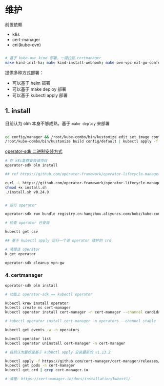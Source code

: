 # 维护

前置依赖

- k8s
- cert-manager
- cni(kube-ovn)

```bash

# 基于 kube-ovn kind 部署，一键拉起 certmanager
make kind-init-ha; make kind-install-webhook; make ovn-vpc-nat-gw-conformance-e2e

```

提供多种方式部署：

- 可以基于 helm 部署
- 可以基于 make deploy 部署
- 可以基于 kubectl apply 部署

## 1. install

目前认为 olm 本身不够成熟，基于 `make deploy` 来部署

```bash

cd config/manager && /root/kube-combo/bin/kustomize edit set image controller=registry.cn-hangzhou.aliyuncs.com/bobz/kube-combo:latest
/root/kube-combo/bin/kustomize build config/default | kubectl apply -f -


```

[operator-sdk 二进制安装方式](https://sdk.operatorframework.io/docs/installation/)

```bash
# 在 k8s集群安装该项目
operator-sdk olm install

## ref https://github.com/operator-framework/operator-lifecycle-manager/releases/tag/v0.24.0

curl -L https://github.com/operator-framework/operator-lifecycle-manager/releases/download/v0.24.0/install.sh -o install.sh
chmod +x install.sh
./install.sh v0.24.0


# 运行 operator

operator-sdk run bundle registry.cn-hangzhou.aliyuncs.com/bobz/kube-combo-bundle:v0.0.5

# 检查 operator 已安装

kubectl get csv

## 基于 kubectl apply 运行一个该 operator 维护的 crd

# 清理该 operator
k get operator

operator-sdk cleanup vpn-gw

```

### 4. certmanager

```bash
operator-sdk olm install

# 功能上 operator-sdk == kubectl operator

kubectl krew install operator
kubectl create ns cert-manager
kubectl operator install cert-manager -n cert-manager --channel candidate --approval Automatic --create-operator-group

# kubectl operator install cert-manager -n operators --channel stable --approval Automatic

kubectl get events -w -n operators

kubectl operator list
kubectl operator uninstall cert-manager -n cert-manager

# 目前认为最好是基于 kubectl apply 安装最新的 v1.13.2

kubectl apply -f https://github.com/cert-manager/cert-manager/releases/download/v1.13.2/cert-manager.yaml
kubectl get pods -n cert-manager
kubectl get crd | grep cert-manager.io

# 清理: https://cert-manager.io/docs/installation/kubectl/


```

